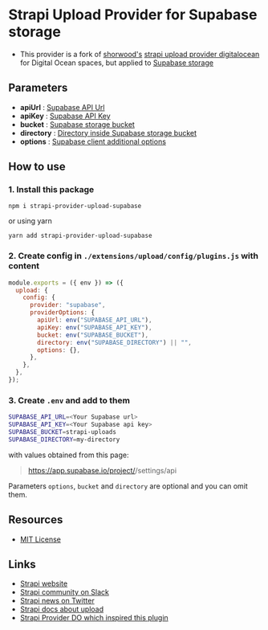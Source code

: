 # Strapi Upload Provider for Supabase storage

- This provider is a fork of [shorwood's](https://github.com/shorwood) [strapi upload provider digitalocean](https://github.com/shorwood/strapi-provider-upload-do) for Digital Ocean spaces, but applied to [Supabase storage](https://supabase.io/)

## Parameters

- **apiUrl** : [Supabase API Url](https://supabase.io/docs/reference/javascript/initializing)
- **apiKey** : [Supabase API Key](https://supabase.io/docs/reference/javascript/initializing)
- **bucket** : [Supabase storage bucket](https://supabase.io/docs/guides/storage)
- **directory** : [Directory inside Supabase storage bucket](https://supabase.io/docs/guides/storage)
- **options** : [Supabase client additional options](https://supabase.io/docs/reference/javascript/initializing#with-additional-parameters)

## How to use

### 1. Install this package

`npm i strapi-provider-upload-supabase`

or using yarn

`yarn add strapi-provider-upload-supabase`

### 2. Create config in `./extensions/upload/config/plugins.js` with content

```js
module.exports = ({ env }) => ({
  upload: {
    config: {
      provider: "supabase",
      providerOptions: {
        apiUrl: env("SUPABASE_API_URL"),
        apiKey: env("SUPABASE_API_KEY"),
        bucket: env("SUPABASE_BUCKET"),
        directory: env("SUPABASE_DIRECTORY") || "",
        options: {},
      },
    },
  },
});
```

### 3. Create `.env` and add to them

```bash
SUPABASE_API_URL=<Your Supabase url>
SUPABASE_API_KEY=<Your Supabase api key>
SUPABASE_BUCKET=strapi-uploads
SUPABASE_DIRECTORY=my-directory
```

with values obtained from this page:

> https://app.supabase.io/project/<your-project>/settings/api

Parameters `options`, `bucket` and `directory` are optional and you can omit them.

## Resources

- [MIT License](LICENSE.md)

## Links

- [Strapi website](http://strapi.io/)
- [Strapi community on Slack](http://slack.strapi.io)
- [Strapi news on Twitter](https://twitter.com/strapijs)
- [Strapi docs about upload](https://strapi.io/documentation/3.0.0-beta.x/plugins/upload.html#configuration)
- [Strapi Provider DO which inspired this plugin](https://github.com/shorwood/strapi-provider-upload-do)
